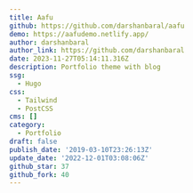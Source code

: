```yaml
---
title: Aafu
github: https://github.com/darshanbaral/aafu
demo: https://aafudemo.netlify.app/
author: darshanbaral
author_link: https://github.com/darshanbaral
date: 2023-11-27T05:14:11.316Z
description: Portfolio theme with blog
ssg:
  - Hugo
css:
  - Tailwind
  - PostCSS
cms: []
category:
  - Portfolio
draft: false
publish_date: '2019-03-10T23:26:13Z'
update_date: '2022-12-01T03:08:06Z'
github_star: 37
github_fork: 40
---
```


